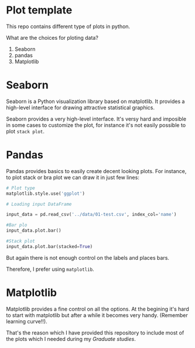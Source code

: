 # Plot template

This repo contains different type of plots in python.

What are the choices for ploting data?

1.  Seaborn
2.  pandas
3.  Matplotlib


# Seaborn
Seaborn is a Python visualization library based on matplotlib. It provides a high-level interface for drawing attractive statistical graphics.

Seaborn provides a very high-level interface. It's versy hard and imposible in some cases to customize the plot, for instance it's not easily possible to plot `stack plot`.


# Pandas
Pandas provides basics to easily create decent looking plots.
For instance, to plot stack or bra plot we can draw it in just few lines:

``` python
# Plot type
matplotlib.style.use('ggplot')

# Loading input DataFrame

input_data = pd.read_csv('../data/01-test.csv', index_col='name')

#Bar plo
input_data.plot.bar()

#Stack plot
input_data.plot.bar(stacked=True)

```
But again there is not enough control on the labels and places bars.

Therefore, I prefer using `matplotlib`.

# Matplotlib

Matplotlib provides a fine control on all the options. At the begining it's hard to start with matplotlib but after a while it becomes very handy. (Remember learning curve!!).

That's the reason which I have provided this repository to include most of the plots which I needed during my _Graduate studies_.
